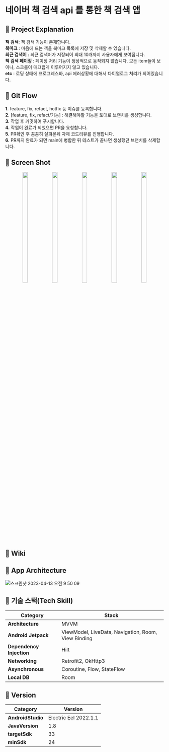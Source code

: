 
# 네이버 책 검색 api 를 통한 책 검색 앱
## 📌 Project Explanation 
<b>책 검색</b>: 책 검색 기능이 존재합니다.<br>
<b>북마크</b> : 마음에 드는 책을 북마크 목록에 저장 및 삭제할 수 있습니다.<br>
<b>최근 검색어</b> : 최근 검색어가 저장되어 최대 10개까지 사용자에게 보여집니다.<br>
<b>책 검색 페이징</b> : 페이징 처리 기능이 정상적으로 동작되지 않습니다. 모든 item들이 보이나, 스크롤이 매끄럽게 이루어지지 않고 있습니다.<br>
<b>etc</b> : 로딩 상태에 프로그레스바, api 에러상황에 대해서 다이얼로그 처리가 되어있습니다.<br>

## 📌 Git Flow
<b>1.</b> feature, fix, refact, hotfix 등 이슈를 등록합니다.<br>
<b>2.</b> [feature, fix, refact/기능] : 해결해야할 기능을 토대로 브랜치를 생성합니다.<br>
<b>3.</b> 작업 후 커밋하여 푸시합니다.<br>
<b>4.</b> 작업이 완료가 되었으면 PR을 요청합니다.<br>
<b>5.</b> PR확인 후 꼼꼼히 살펴본뒤 자체 코드리뷰를 진행합니다.<br>
<b>6.</b> PR까지 완료가 되면 main에 병합한 뒤 테스트가 끝나면 생성했던 브랜치를 삭제합니다.<br>

## 📌 Screen Shot
<p align="center">
<img src="https://user-images.githubusercontent.com/83231344/235337087-8966fe7b-dfac-48c4-b42b-9289e6d3def1.png" width="18%" height="30%">
<img src="https://user-images.githubusercontent.com/83231344/235337097-e22315e2-db40-4502-a089-3606dc6d738d.png" width="18%" height="30%">
<img src="https://user-images.githubusercontent.com/83231344/235337104-32e0a404-152c-4397-a9a9-96d26e3ab3ad.png" width="18%" height="30%">
<img src="https://user-images.githubusercontent.com/83231344/235337107-5f1a78ba-1d84-4636-9e38-42dad9cc3afa.png" width="18%" height="30%">
<img src="https://user-images.githubusercontent.com/83231344/235337111-26780afd-5e5f-4948-9372-be057d88223a.png" width="18%" height="30%">
</p>

## 📌 Wiki

## 📌 App Architecture
![스크린샷 2023-04-13 오전 9 50 09](https://user-images.githubusercontent.com/83231344/231617438-0c5375d9-03dd-4b52-b97d-e8c0d83b339b.png)

## 📌 기술 스택(Tech Skill)
 | Category                                                   | Stack                                                   |
| ------------------------------------------------------------ | ------------------------------------------------------- |
| **Architecture**| MVVM        |
| **Android Jetpack**|  ViewModel, LiveData, Navigation, Room, View Binding |
| **Dependency Injection**| Hilt       |
| **Networking** | Retrofit2, OkHttp3           |
| **Asynchronous**                 | Coroutine, Flow, StateFlow |
| **Local DB**                 | Room |

## 📌 Version
 | Category                                                   | Version                                                   |
| ------------------------------------------------------------ | ------------------------------------------------------- |
| **AndroidStudio**| Electric Eel 2022.1.1        |
| **JavaVersion**|  1.8 |
| **targetSdk**| 33       |
| **minSdk**                 | 24 |

